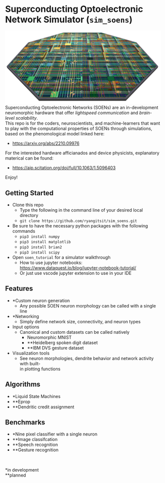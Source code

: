 # Superconducting Optoelectronic Network Simulator (`sim_soens`)
![plot](./img/wafer_tilted.png)
Superconducting Optoelectronic Networks (SOENs) are an in-development neuromorphic hardware that offer *lightspeed communication* and *brain-level scalability*.\
This repo is for the coders, neuroscientists, and machine-learners that want to play with the computational properties of SOENs through simulations, based on the phenomological model linked here:
 - https://arxiv.org/abs/2210.09976

For the interested hardware afficianados and device physicists, explanatory materical can be found:
 - https://aip.scitation.org/doi/full/10.1063/1.5096403

Enjoy!

## Getting Started
 - Clone this repo
   - Type the following in the command line of your desired local directory
   - `git clone https://github.com/ryangitsit/sim_soens.git` 
 - Be sure to have the necessary python packages with the following commands
   - `pip3 install numpy`
   - `pip3 install matplotlib`
   - `pip3 install brian2`
   - `pip3 install scipy` 
 - Open `soen_tutorial` for a simulator walkthrough 
   - How to use jupyter notebooks: https://www.dataquest.io/blog/jupyter-notebook-tutorial/
   - Or just use vscode jupyter extension to use in your IDE

## Features
 - *Custom neuron generation
   - Any possible SOEN neuron morphology can be called with a single line 
 - *Networking
   - Simply define network size, connectivity, and neuron types
 - Input options
   - Canonical and custom datasets can be called natively
     - Neuromorphic MNIST
     - **Heidelberg spoken digit dataset
     - **IBM DVS gesture dataset
 - Visualization tools
   - See neuron morphologies, dendrite behavior and network activity with built-\
     in plotting functions

## Algorithms
 - *Liquid State Machines
 - **Eprop
 - **Dendritic credit assignment


## Benchmarks
 - *Nine pixel classifier with a single neuron
 - **Image classifcation
 - **Speech recognition
 - **Gesture recognition

\
\
*in development\
**planned